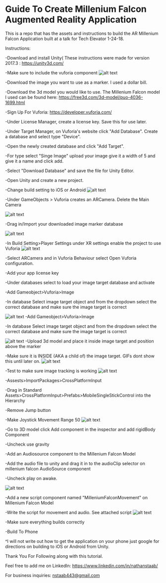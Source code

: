 # Guide To Create Millenium Falcon Augmented Reality Application

This is a repo that has the assets and instructions to build the AR Millenium Falcon Application built at a talk for Tech Elevator 1-24-18.

Instructions:

-Download and install Unity( These instructions were made for version 2017.3 : https://unity3d.com/

-Make sure to include the vuforia component
![alt text](https://github.com/nstaab1/ARPresentationAppWalkThrough/blob/master/screenshots/vuforiaInstallation%200.png)

-Download the image you want to use as a marker. I used a dollar bill.

-Download the 3d model you would like to use. The Millenium Falcon model I used can be found here: https://free3d.com/3d-model/puo-4036-1699.html

-Sign Up For Vuforia: https://developer.vuforia.com/

-Under License Manager, create a license key. Save this for use later.

-Under Target Manager, on Vuforia's website click "Add Database". Create a database and select type "Device".

-Open the newly created database and click "Add Target".

-For type select "Singe Image" upload your image give it a width of 5 and give it a name and click add.

-Select "Download Database" and save the file for Unity Editor.

-Open Unity and create a new project.

-Change build setting to iOS or Android
![alt text](https://github.com/nstaab1/ARPresentationAppWalkThrough/blob/master/screenshots/changeBuildSettings.gif)

-Under GameObjects > Vuforia creates an ARCamera. Delete the Main Camera

![alt text](https://github.com/nstaab1/ARPresentationAppWalkThrough/blob/master/screenshots/addArCamera.gif)

-Drag in/Import your downloaded image marker database

![alt text](https://github.com/nstaab1/ARPresentationAppWalkThrough/blob/master/screenshots/importImageMarkerDatabase.gif)

-In Build Setting>Player Settings under XR settings enable the project to use Vuforia
![alt text](https://github.com/nstaab1/ARPresentationAppWalkThrough/blob/master/screenshots/changeXrSettings.gif)

-Select ARCamera and in Vuforia Behaviour select Open Vuforia configuration.

-Add your app license key

-Under databases select to load your image target database and activate

-Add Gameobject>Vuforia>Image	

-In database Select image target object and from the dropdown select the correct database and make sure the image target is correct

![alt text](https://github.com/nstaab1/ARPresentationAppWalkThrough/blob/master/screenshots/addKeyAndDatabse.gif)
-Add Gameobject>Vuforia>Image	

-In database Select image target object and from the dropdown select the correct database and make sure the image target is correct

![alt text](https://github.com/nstaab1/ARPresentationAppWalkThrough/blob/master/screenshots/addImageTarget.gif)
-Upload 3d model and place it inside image target and position above the marker

-Make sure it is INSIDE (AKA a child of) the image target. GIFs dont show this until later on.
![alt text](https://github.com/nstaab1/ARPresentationAppWalkThrough/blob/master/screenshots/upload%203d%20model.gif)

-Test to make sure image tracking is working
![alt text](https://github.com/nstaab1/ARPresentationAppWalkThrough/blob/master/screenshots/confirmTrackingIsWorking.gif)

-Assests>ImportPackages>CrossPlatformInput

-Drag in Standard Assets>CrossPlatformInput>Prefabs>MobileSingleStickControl into the Hierarchy

-Remove Jump button

-Make Joystick Movement Range 50
![alt text](https://github.com/nstaab1/ARPresentationAppWalkThrough/blob/master/screenshots/addjoystick.gif)

-Go to 3D model  click Add component in the inspector and add rigidBody Component

-Uncheck use gravity

-Add an Audiosource component to the Millenium Falcon Model

-Add the audio file to unity and drag it in to the audioClip selector on millenium falcon AudioSource component

-Uncheck play on awake.

![alt text](https://github.com/nstaab1/ARPresentationAppWalkThrough/blob/master/screenshots/rbAndAudio.gif)

-Add a new script component named "MilleniumFalconMovement" on Millenium Falcon Model

-Write the script for movement and audio. See attached script
![alt text](https://github.com/nstaab1/ARPresentationAppWalkThrough/blob/master/screenshots/addScript.gif)

-Make sure everything builds correctly



-Build To Phone

^I will not write out how to get the application on your phone just google for directions on building to iOS or Android from Unity.


Thank You For Following along with this tutorial. 

Feel free to add me on LinkedIn: https://www.linkedin.com/in/nathanstaab/

For business inquiries: nstaab443@gmail.com




